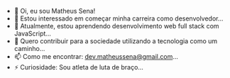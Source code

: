 - 👋 Oi, eu sou Matheus Sena!
- 👀 Estou interessado em começar minha carreira como desenvolvedor...
- 🌱 Atualmente, estou aprendendo desenvolvimento web full stack com JavaScript...
- 💞️ Quero contribuir para a sociedade utilizando a tecnologia como um caminho...
- 📫 Como me encontrar: dev.matheussena@gmail.com...
- ⚡ Curiosidade: Sou atleta de luta de braço...
